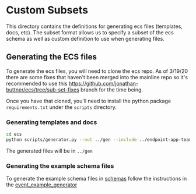 # Custom Subsets

This directory contains the definitions for generating ecs files (templates, docs, etc). The subset format allows us to
specify a subset of the ecs schema as well as custom definition to use when generating files.

## Generating the ECS files

To generate the ecs files, you will need to clone the ecs repo. As of 3/19/20 there are some fixes that haven't been
merged into the mainline repo so it's recommended to use this <https://github.com/jonathan-buttner/ecs/tree/sub-set-fixes> branch
for the time being.

Once you have that cloned, you'll need to install the python package `requirements.txt` under the `scripts` directory.

### Generating templates and docs

```bash
cd ecs
python scripts/generator.py --out ../gen --include ../endpoint-app-team/custom_schemas --subset ../endpoint-app-team/custom_subsets/elastic_endpoint/events/* ../endpoint-app-team/custom_subsets/*.yml
```

The generated files will be in `../gen`

### Generating the example schema files

To generate the example schema files in [schemas](../schemas) follow the instructions in the [event_example_generator](../scripts/event_example_generator/README.md)
